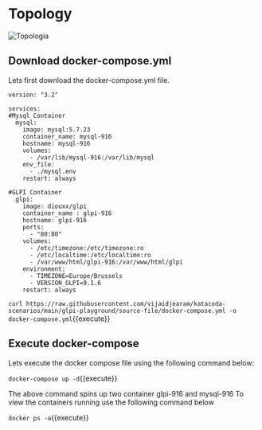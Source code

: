 # Topology



![Topologia](https://raw.githubusercontent.com/fametec/glpi/master/topologia-docker-compose-glpi.png)



## Download docker-compose.yml


Lets first download the docker-compose.yml file.
```
version: "3.2"

services:
#Mysql Container
  mysql:
    image: mysql:5.7.23
    container_name: mysql-916
    hostname: mysql-916
    volumes:
      - /var/lib/mysql-916:/var/lib/mysql
    env_file:
      - ./mysql.env
    restart: always

#GLPI Container
  glpi:
    image: diouxx/glpi
    container_name : glpi-916
    hostname: glpi-916
    ports:
      - "80:80"
    volumes:
      - /etc/timezone:/etc/timezone:ro
      - /etc/localtime:/etc/localtime:ro
      - /var/www/html/glpi-916:/var/www/html/glpi
    environment:
      - TIMEZONE=Europe/Brussels
      - VERSION_GLPI=9.1.6
    restart: always
```

`curl https://raw.githubusercontent.com/vijaidjearam/katacoda-scenarios/main/glpi-playground/source-file/docker-compose.yml -o docker-compose.yml`{{execute}}


## Execute docker-compose


Lets execute the docker compose file using the following command below: 


`docker-compose up -d`{{execute}}

The above command spins up two container glpi-916 and mysql-916
To view the containers running use the following command below

`docker ps -a`{{execute}}






